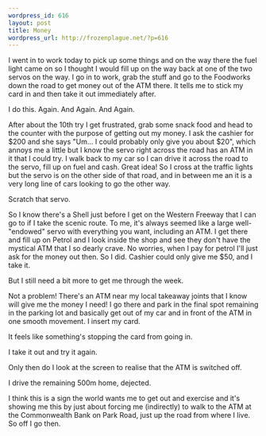 ```yaml
--- 
wordpress_id: 616
layout: post
title: Money
wordpress_url: http://frozenplague.net/?p=616
---
```

I went in to work today to pick up some things and on the way there the fuel light came on so I thought I would fill up on the way back at one of the two servos on the way. I go in to work, grab the stuff and go to the Foodworks down the road to get money out of the ATM there. It tells me to stick my card in and then take it out immediately after.

I do this.
Again.
And Again.
And Again.

After about the 10th try I get frustrated, grab some snack food and head to the counter with the purpose of getting out my money. I ask the cashier for $200 and she says "Um... I could probably only give you about $20", which annoys me a little but I know the servo right across the road has an ATM in it that I could try. I walk back to my car so I can drive it across the road to the servo, fill up on fuel and cash. Great idea! So I cross at the traffic lights but the servo is on the other side of that road, and in between me an it is a very long line of cars looking to go the other way.

Scratch that servo.

So I know there's a Shell just before I get on the Western Freeway that I can go to if I take the scenic route. To me, it's always seemed like a large well-"endowed" servo with everything you want, including an ATM. I get there and fill up on Petrol and I look inside the shop and see they don't have the mystical ATM that I so dearly crave. No worries, when I pay for petrol I'll just ask for the money out then. So I did. Cashier could only give me $50, and I take it.

But I still need a bit more to get me through the week.

Not a problem! There's an ATM near my local takeaway joints that I know will give me the money I need! I go there and park in the final spot remaining in the parking lot and basically get out of my car and in front of the ATM in one smooth movement. I insert my card.

It feels like something's stopping the card from going in.

I take it out and try it again.

Only then do I look at the screen to realise that the ATM is switched off.

I drive the remaining 500m home, dejected.

I think this is a sign the world wants me to get out and exercise and it's showing me this by just about forcing me (indirectly) to walk to the ATM at the Commonwealth Bank on Park Road, just up the road from where I live. So off I go then.

